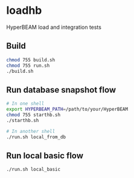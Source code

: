 loadhb
=====

HyperBEAM load and integration tests

Build
-----

```sh
chmod 755 build.sh
chmod 755 run.sh
./build.sh
```


Run database snapshot flow
-----

```sh
# In one shell
export HYPERBEAM_PATH=/path/to/your/HyperBEAM
chmod 755 starthb.sh
./starthb.sh

# In another shell
./run.sh local_from_db
```


Run local basic flow
-----

```sh
./run.sh local_basic
```
